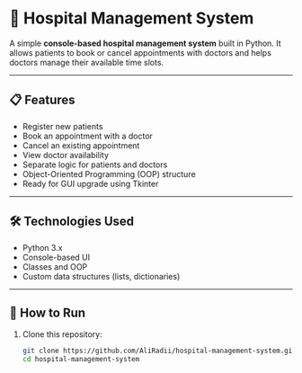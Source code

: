 # 🏥 Hospital Management System

A simple **console-based hospital management system** built in Python. It allows patients to book or cancel appointments with doctors and helps doctors manage their available time slots.

---

## 📋 Features

- Register new patients
- Book an appointment with a doctor
- Cancel an existing appointment
- View doctor availability
- Separate logic for patients and doctors
- Object-Oriented Programming (OOP) structure
- Ready for GUI upgrade using Tkinter

---

## 🛠 Technologies Used

- Python 3.x
- Console-based UI
- Classes and OOP
- Custom data structures (lists, dictionaries)

---

## 🚀 How to Run

1. Clone this repository:
   ```bash
   git clone https://github.com/AliRadii/hospital-management-system.git
   cd hospital-management-system
